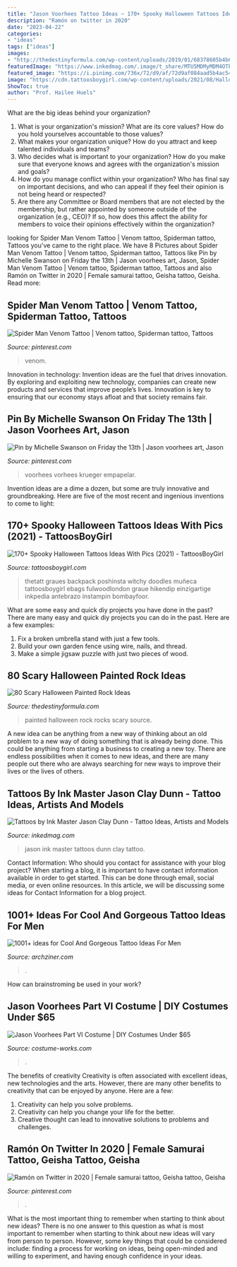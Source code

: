 ```yaml
---
title: "Jason Voorhees Tattoo Ideas ~ 170+ Spooky Halloween Tattoos Ideas With Pics (2021)"
description: "Ramón on twitter in 2020"
date: "2023-04-22"
categories:
- "ideas"
tags: ["ideas"]
images:
- "http://thedestinyformula.com/wp-content/uploads/2019/01/68378605b4b67f402edc6cfdece4e362.jpg"
featuredImage: "https://www.inkedmag.com/.image/t_share/MTU5MDMyMDM4OTk1OTk0MjYx/sitg_hires_epi5_jason.jpg"
featured_image: "https://i.pinimg.com/736x/72/d9/af/72d9af084aad5b4ac546aacf316d9628.jpg"
image: "https://cdn.tattoosboygirl.com/wp-content/uploads/2021/08/Halloween-Tattoo-designs-115.jpg"
ShowToc: true
author: "Prof. Hailee Huels"
---
```



What are the big ideas behind your organization?
1. What is your organization's mission? What are its core values? How do you hold yourselves accountable to those values?
2. What makes your organization unique? How do you attract and keep talented individuals and teams?
3. Who decides what is important to your organization? How do you make sure that everyone knows and agrees with the organization's mission and goals?
4. How do you manage conflict within your organization? Who has final say on important decisions, and who can appeal if they feel their opinion is not being heard or respected?
5. Are there any Committee or Board members that are not elected by the membership, but rather appointed by someone outside of the organization (e.g., CEO)? If so, how does this affect the ability for members to voice their opinions effectively within the organization?

	

		
looking for Spider Man Venom Tattoo | Venom tattoo, Spiderman tattoo, Tattoos you've came to the right place. We have 8 Pictures about Spider Man Venom Tattoo | Venom tattoo, Spiderman tattoo, Tattoos like Pin by Michelle Swanson on Friday the 13th | Jason voorhees art, Jason, Spider Man Venom Tattoo | Venom tattoo, Spiderman tattoo, Tattoos and also Ramón on Twitter in 2020 | Female samurai tattoo, Geisha tattoo, Geisha. Read more:
		
    
## Spider Man Venom Tattoo | Venom Tattoo, Spiderman Tattoo, Tattoos

<img loading=lazy src="https://i.pinimg.com/736x/9b/5f/0e/9b5f0e6e0ad4babc261a2dde0a257d10.jpg" onerror="this.onerror=null;this.src='https://tse4.mm.bing.net/th?id=OIP.fbD7zHeOcsdBeeFxX9XDzAHaLO&amp;pid=15.1';" alt="Spider Man Venom Tattoo | Venom tattoo, Spiderman tattoo, Tattoos">

_Source: pinterest.com_

>venom. 

	

Innovation in technology:
Invention ideas are the fuel that drives innovation. By exploring and exploiting new technology, companies can create new products and services that improve people’s lives. Innovation is key to ensuring that our economy stays afloat and that society remains fair.

    
## Pin By Michelle Swanson On Friday The 13th | Jason Voorhees Art, Jason

<img loading=lazy src="https://i.pinimg.com/736x/72/d9/af/72d9af084aad5b4ac546aacf316d9628.jpg" onerror="this.onerror=null;this.src='https://tse2.mm.bing.net/th?id=OIP.Ord_AKnrW0g4BwOjneC4wwHaHa&amp;pid=15.1';" alt="Pin by Michelle Swanson on Friday the 13th | Jason voorhees art, Jason">

_Source: pinterest.com_

>voorhees vorhees krueger empapelar. 

	

Invention ideas are a dime a dozen, but some are truly innovative and groundbreaking. Here are five of the most recent and ingenious inventions to come to light: 

    
## 170+ Spooky Halloween Tattoos Ideas With Pics (2021) - TattoosBoyGirl

<img loading=lazy src="https://cdn.tattoosboygirl.com/wp-content/uploads/2021/08/Halloween-Tattoo-designs-115.jpg" onerror="this.onerror=null;this.src='https://tse1.mm.bing.net/th?id=OIP.vjpzdkBY8bXqkRdHVBEp4QHaK_&amp;pid=15.1';" alt="170+ Spooky Halloween Tattoos Ideas With Pics (2021) - TattoosBoyGirl">

_Source: tattoosboygirl.com_

>thetatt graues backpack poshinsta witchy doodles muñeca tattoosboygirl ebags fulwoodlondon graue hikendip einzigartige inkpedia antebrazo instampin bombayfoor. 

	

What are some easy and quick diy projects you have done in the past?
There are many easy and quick diy projects you can do in the past. Here are a few examples:
1. Fix a broken umbrella stand with just a few tools.
2. Build your own garden fence using wire, nails, and thread.
3. Make a simple jigsaw puzzle with just two pieces of wood.

    
## 80 Scary Halloween Painted Rock Ideas

<img loading=lazy src="http://thedestinyformula.com/wp-content/uploads/2019/01/68378605b4b67f402edc6cfdece4e362.jpg" onerror="this.onerror=null;this.src='https://tse3.mm.bing.net/th?id=OIP.saC3JwTBOuWNkW26y6WGRAHaJ4&amp;pid=15.1';" alt="80 Scary Halloween Painted Rock Ideas">

_Source: thedestinyformula.com_

>painted halloween rock rocks scary source. 

	

A new idea can be anything from a new way of thinking about an old problem to a new way of doing something that is already being done. This could be anything from starting a business to creating a new toy. There are endless possibilities when it comes to new ideas, and there are many people out there who are always searching for new ways to improve their lives or the lives of others.

    
## Tattoos By Ink Master Jason Clay Dunn - Tattoo Ideas, Artists And Models

<img loading=lazy src="https://www.inkedmag.com/.image/t_share/MTU5MDMyMDM4OTk1OTk0MjYx/sitg_hires_epi5_jason.jpg" onerror="this.onerror=null;this.src='https://tse3.mm.bing.net/th?id=OIP.R8RwQ3WbZ4x9o5RFnaDyyAHaHa&amp;pid=15.1';" alt="Tattoos by Ink Master Jason Clay Dunn - Tattoo Ideas, Artists and Models">

_Source: inkedmag.com_

>jason ink master tattoos dunn clay tattoo. 

	

Contact Information: Who should you contact for assistance with your blog project?
When starting a blog, it is important to have contact information available in order to get started. This can be done through email, social media, or even online resources. In this article, we will be discussing some ideas for Contact Information for a blog project.

    
## 1001+ Ideas For Cool And Gorgeous Tattoo Ideas For Men

<img loading=lazy src="https://archziner.com/wp-content/uploads/2020/10/small-tattoo-ideas-for-men-small-skateboard-tattoo-on-the-back-of-the-leg-palm-tree-ankle-tattoo.jpg" onerror="this.onerror=null;this.src='https://tse2.mm.bing.net/th?id=OIP.T4D2iIyciZ8RMGrUsyObMgHaLH&amp;pid=15.1';" alt="1001+ ideas for Cool And Gorgeous Tattoo Ideas For Men">

_Source: archziner.com_

>. 

	

How can brainstroming be used in your work?
 

    
## Jason Voorhees Part VI Costume | DIY Costumes Under $65

<img loading=lazy src="https://photos.costume-works.com/full/jason_voorhees_part_vi.jpg" onerror="this.onerror=null;this.src='https://tse2.mm.bing.net/th?id=OIP.wH1118kcFqGOy1j4iotIOwHaKh&amp;pid=15.1';" alt="Jason Voorhees Part VI Costume | DIY Costumes Under $65">

_Source: costume-works.com_

>. 

	

The benefits of creativity
Creativity is often associated with excellent ideas, new technologies and the arts. However, there are many other benefits to creativity that can be enjoyed by anyone. Here are a few: 
1. Creativity can help you solve problems.
2. Creativity can help you change your life for the better.
3. Creative thought can lead to innovative solutions to problems and challenges.

    
## Ramón On Twitter In 2020 | Female Samurai Tattoo, Geisha Tattoo, Geisha

<img loading=lazy src="https://i.pinimg.com/736x/ca/b2/a8/cab2a89beca4d4af3fc60a0d3b7dd311.jpg" onerror="this.onerror=null;this.src='https://tse3.mm.bing.net/th?id=OIP.kMS76LOGdV2wNye346m0vAHaJ3&amp;pid=15.1';" alt="Ramón on Twitter in 2020 | Female samurai tattoo, Geisha tattoo, Geisha">

_Source: pinterest.com_

>. 

	

What is the most important thing to remember when starting to think about new ideas?
There is no one answer to this question as what is most important to remember when starting to think about new ideas will vary from person to person. However, some key things that could be considered include: finding a process for working on ideas, being open-minded and willing to experiment, and having enough confidence in your ideas.


